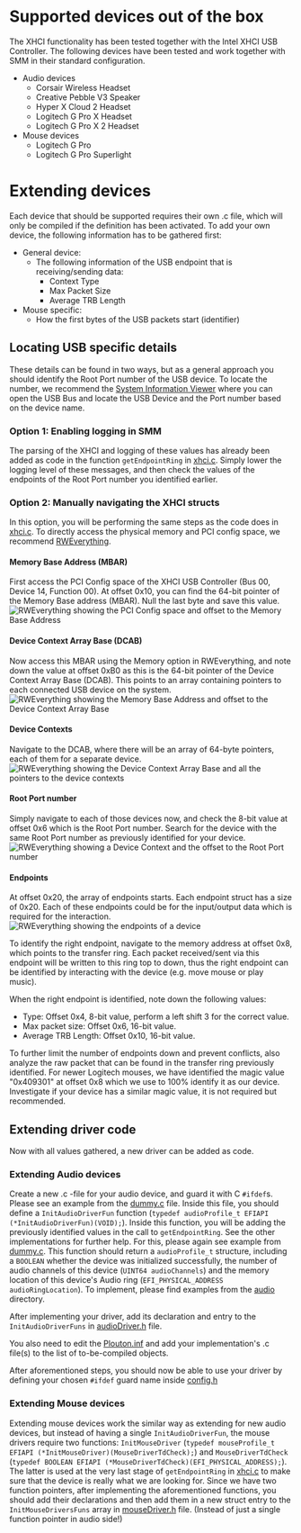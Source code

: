 # Supported devices out of the box
The XHCI functionality has been tested together with the Intel XHCI USB Controller.
The following devices have been tested and work together with SMM in their standard configuration.
  -  Audio devices
      -  Corsair Wireless Headset
      -  Creative Pebble V3 Speaker
      -  Hyper X Cloud 2 Headset
      -  Logitech G Pro X Headset
      -  Logitech G Pro X 2 Headset
  -  Mouse devices
      -  Logitech G Pro
      -  Logitech G Pro Superlight

# Extending devices
Each device that should be supported requires their own .c file, which will only be compiled if the definition has been activated.
To add your own device, the following information has to be gathered first:
  -  General device:
      -  The following information of the USB endpoint that is receiving/sending data:
         -  Context Type
         -  Max Packet Size
         -  Average TRB Length
  -  Mouse specific:
      -  How the first bytes of the USB packets start (identifier)

## Locating USB specific details
These details can be found in two ways, but as a general approach you should identify the Root Port number of the USB device.
To locate the number, we recommend the [System Information Viewer](http://rh-software.com/) where you can open the USB Bus and locate the USB Device and the Port number based on the device name.

### Option 1: Enabling logging in SMM
The parsing of the XHCI and logging of these values has already been added as code in the function `getEndpointRing` in [xhci.c](xhci.c).
Simply lower the logging level of these messages, and then check the values of the endpoints of the Root Port number you identified earlier.

### Option 2: Manually navigating the XHCI structs
In this option, you will be performing the same steps as the code does in [xhci.c](xhci.c).
To directly access the physical memory and PCI config space, we recommend [RWEverything](https://rweverything.com/).

#### Memory Base Address (MBAR)
First access the PCI Config space of the XHCI USB Controller (Bus 00, Device 14, Function 00).
At offset 0x10, you can find the 64-bit pointer of the Memory Base address (MBAR). Null the last byte and save this value.
![RWEverything showing the PCI Config space and offset to the Memory Base Address](/images/XHCI_MemoryBaseAddress.png)

#### Device Context Array Base (DCAB)
Now access this MBAR using the Memory option in RWEverything, and note down the value at offset 0xB0 as this is the 64-bit pointer of the Device Context Array Base (DCAB).
This points to an array containing pointers to each connected USB device on the system.
![RWEverything showing the Memory Base Address and offset to the Device Context Array Base](/images/XHCI_DeviceContextArrayBase.png)

#### Device Contexts
Navigate to the DCAB, where there will be an array of 64-byte pointers, each of them for a separate device.
![RWEverything showing the Device Context Array Base and all the pointers to the device contexts](/images/XHCI_DeviceContexts.png)

#### Root Port number
Simply navigate to each of those devices now, and check the 8-bit value at offset 0x6 which is the Root Port number.
Search for the device with the same Root Port number as previously identified for your device.
![RWEverything showing a Device Context and the offset to the Root Port number](/images/XHCI_RootPortNumber.png)

#### Endpoints
At offset 0x20, the array of endpoints starts. Each endpoint struct has a size of 0x20. 
Each of these endpoints could be for the input/output data which is required for the interaction.
![RWEverything showing the endpoints of a device](/images/XHCI_Endpoints.png)

To identify the right endpoint, navigate to the memory address at offset 0x8, which points to the transfer ring.
Each packet received/sent via this endpoint will be written to this ring top to down, thus the right endpoint can be identified by interacting with the device (e.g. move mouse or play music).

When the right endpoint is identified, note down the following values:
  -  Type: Offset 0x4, 8-bit value, perform a left shift 3 for the correct value.
  -  Max packet size: Offset 0x6, 16-bit value.
  -  Average TRB Length: Offset 0x10, 16-bit value.

To further limit the number of endpoints down and prevent conflicts, also analyze the raw packet that can be found in the transfer ring previously identified.
For newer Logitech mouses, we have identified the magic value "0x409301" at offset 0x8 which we use to 100% identify it as our device.
Investigate if your device has a similar magic value, it is not required but recommended.

## Extending driver code
Now with all values gathered, a new driver can be added as code.

### Extending Audio devices

Create a new .c -file for your audio device, and guard it with C `#ifdef`s. Please see an example from the [dummy.c](audio/dummy.c)
file. Inside this file, you should define a `InitAudioDriverFun` function (`typedef audioProfile_t EFIAPI (*InitAudioDriverFun)(VOID);`).
Inside this function, you will be adding the previously identified values in the call to `getEndpointRing`. See the other implementations for further help.
For this, please again see example from [dummy.c](audio/dummy.c). This function should return a `audioProfile_t` structure,
including a `BOOLEAN` whether the device was initialized successfully, the number of audio channels of this device (`UINT64 audioChannels`)
and the memory location of this device's Audio ring (`EFI_PHYSICAL_ADDRESS audioRingLocation`).
To implement, please find examples from the [audio](audio) directory.

After implementing your driver, add its declaration and entry to the `InitAudioDriverFuns` in [audioDriver.h](audio/audioDriver.h) file.

You also need to edit the [Plouton.inf](../Plouton.inf) and add your implementation's .c file(s) to the list of to-be-compiled objects.

After aforementioned steps, you should now be able to use your driver by defining your chosen `#ifdef` guard name inside [config.h](../general/config.h) 

### Extending Mouse devices

Extending mouse devices work the similar way as extending for new audio devices, but instead of having a single `InitAudioDriverFun`,
the mouse drivers require two functions: `InitMouseDriver` (`typedef mouseProfile_t EFIAPI (*InitMouseDriver)(MouseDriverTdCheck);`)
and `MouseDriverTdCheck` (`typedef BOOLEAN EFIAPI (*MouseDriverTdCheck)(EFI_PHYSICAL_ADDRESS);`). The latter is used at the very last
stage of `getEndpointRing` in [xhci.c](xhci.c) to make sure that the device is really what we are looking for. Since we have two function pointers,
after implementing the aforementioned functions, you should add their declarations and then add them in a new struct entry
to the `InitMouseDriversFuns` array in [mouseDriver.h](mouse/mouseDriver.h) file. (Instead of just a single function pointer in audio side!)
